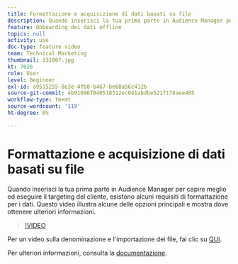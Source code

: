 ```yaml
---
title: Formattazione e acquisizione di dati basati su file
description: Quando inserisci la tua prima parte in Audience Manager per capire meglio ed eseguire il targeting del cliente, esistono alcuni requisiti di formattazione per i dati. Questo video illustra alcune delle opzioni principali e mostra dove ottenere ulteriori informazioni.
feature: Onboarding dei dati offline
topics: null
activity: use
doc-type: feature video
team: Technical Marketing
thumbnail: 331007.jpg
kt: 7026
role: User
level: Beginner
exl-id: a9515255-8e3e-4fb8-b467-be68a56c412b
source-git-commit: 4b91696f840518312ec041abdbe5217178aee405
workflow-type: tm+mt
source-wordcount: '119'
ht-degree: 0%

---
```


# Formattazione e acquisizione di dati basati su file

Quando inserisci la tua prima parte in Audience Manager per capire meglio ed eseguire il targeting del cliente, esistono alcuni requisiti di formattazione per i dati. Questo video illustra alcune delle opzioni principali e mostra dove ottenere ulteriori informazioni.

>[!VIDEO](https://video.tv.adobe.com/v/331007/?quality=12&learn=on)

Per un video sulla denominazione e l&#39;importazione dei file, fai clic su [QUI](steps-for-ingesting-file-based-data.md).

Per ulteriori informazioni, consulta la [documentazione](https://experienceleague.adobe.com/docs/audience-manager/user-guide/implementation-integration-guides/sending-audience-data/batch-data-transfer-process/inbound-file-contents.html?).
